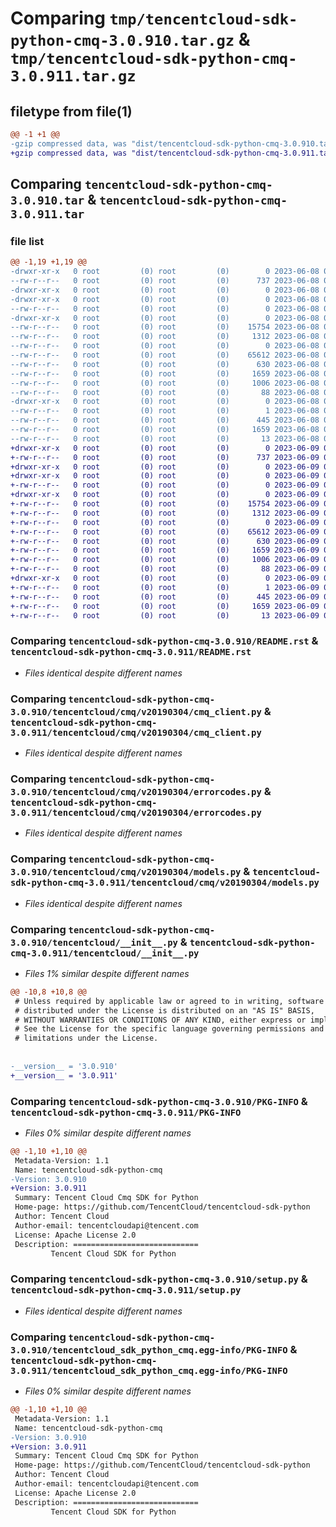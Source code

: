 # Comparing `tmp/tencentcloud-sdk-python-cmq-3.0.910.tar.gz` & `tmp/tencentcloud-sdk-python-cmq-3.0.911.tar.gz`

## filetype from file(1)

```diff
@@ -1 +1 @@
-gzip compressed data, was "dist/tencentcloud-sdk-python-cmq-3.0.910.tar", last modified: Thu Jun  8 09:07:13 2023, max compression
+gzip compressed data, was "dist/tencentcloud-sdk-python-cmq-3.0.911.tar", last modified: Fri Jun  9 02:16:09 2023, max compression
```

## Comparing `tencentcloud-sdk-python-cmq-3.0.910.tar` & `tencentcloud-sdk-python-cmq-3.0.911.tar`

### file list

```diff
@@ -1,19 +1,19 @@
-drwxr-xr-x   0 root         (0) root         (0)        0 2023-06-08 09:07:13.000000 tencentcloud-sdk-python-cmq-3.0.910/
--rw-r--r--   0 root         (0) root         (0)      737 2023-06-08 09:07:13.000000 tencentcloud-sdk-python-cmq-3.0.910/README.rst
-drwxr-xr-x   0 root         (0) root         (0)        0 2023-06-08 09:07:13.000000 tencentcloud-sdk-python-cmq-3.0.910/tencentcloud/
-drwxr-xr-x   0 root         (0) root         (0)        0 2023-06-08 09:07:13.000000 tencentcloud-sdk-python-cmq-3.0.910/tencentcloud/cmq/
--rw-r--r--   0 root         (0) root         (0)        0 2023-06-08 09:07:13.000000 tencentcloud-sdk-python-cmq-3.0.910/tencentcloud/cmq/__init__.py
-drwxr-xr-x   0 root         (0) root         (0)        0 2023-06-08 09:07:13.000000 tencentcloud-sdk-python-cmq-3.0.910/tencentcloud/cmq/v20190304/
--rw-r--r--   0 root         (0) root         (0)    15754 2023-06-08 09:07:13.000000 tencentcloud-sdk-python-cmq-3.0.910/tencentcloud/cmq/v20190304/cmq_client.py
--rw-r--r--   0 root         (0) root         (0)     1312 2023-06-08 09:07:13.000000 tencentcloud-sdk-python-cmq-3.0.910/tencentcloud/cmq/v20190304/errorcodes.py
--rw-r--r--   0 root         (0) root         (0)        0 2023-06-08 09:07:13.000000 tencentcloud-sdk-python-cmq-3.0.910/tencentcloud/cmq/v20190304/__init__.py
--rw-r--r--   0 root         (0) root         (0)    65612 2023-06-08 09:07:13.000000 tencentcloud-sdk-python-cmq-3.0.910/tencentcloud/cmq/v20190304/models.py
--rw-r--r--   0 root         (0) root         (0)      630 2023-06-08 09:07:13.000000 tencentcloud-sdk-python-cmq-3.0.910/tencentcloud/__init__.py
--rw-r--r--   0 root         (0) root         (0)     1659 2023-06-08 09:07:13.000000 tencentcloud-sdk-python-cmq-3.0.910/PKG-INFO
--rw-r--r--   0 root         (0) root         (0)     1006 2023-06-08 09:07:13.000000 tencentcloud-sdk-python-cmq-3.0.910/setup.py
--rw-r--r--   0 root         (0) root         (0)       88 2023-06-08 09:07:13.000000 tencentcloud-sdk-python-cmq-3.0.910/setup.cfg
-drwxr-xr-x   0 root         (0) root         (0)        0 2023-06-08 09:07:13.000000 tencentcloud-sdk-python-cmq-3.0.910/tencentcloud_sdk_python_cmq.egg-info/
--rw-r--r--   0 root         (0) root         (0)        1 2023-06-08 09:07:13.000000 tencentcloud-sdk-python-cmq-3.0.910/tencentcloud_sdk_python_cmq.egg-info/dependency_links.txt
--rw-r--r--   0 root         (0) root         (0)      445 2023-06-08 09:07:13.000000 tencentcloud-sdk-python-cmq-3.0.910/tencentcloud_sdk_python_cmq.egg-info/SOURCES.txt
--rw-r--r--   0 root         (0) root         (0)     1659 2023-06-08 09:07:13.000000 tencentcloud-sdk-python-cmq-3.0.910/tencentcloud_sdk_python_cmq.egg-info/PKG-INFO
--rw-r--r--   0 root         (0) root         (0)       13 2023-06-08 09:07:13.000000 tencentcloud-sdk-python-cmq-3.0.910/tencentcloud_sdk_python_cmq.egg-info/top_level.txt
+drwxr-xr-x   0 root         (0) root         (0)        0 2023-06-09 02:16:09.000000 tencentcloud-sdk-python-cmq-3.0.911/
+-rw-r--r--   0 root         (0) root         (0)      737 2023-06-09 02:16:09.000000 tencentcloud-sdk-python-cmq-3.0.911/README.rst
+drwxr-xr-x   0 root         (0) root         (0)        0 2023-06-09 02:16:09.000000 tencentcloud-sdk-python-cmq-3.0.911/tencentcloud/
+drwxr-xr-x   0 root         (0) root         (0)        0 2023-06-09 02:16:09.000000 tencentcloud-sdk-python-cmq-3.0.911/tencentcloud/cmq/
+-rw-r--r--   0 root         (0) root         (0)        0 2023-06-09 02:16:09.000000 tencentcloud-sdk-python-cmq-3.0.911/tencentcloud/cmq/__init__.py
+drwxr-xr-x   0 root         (0) root         (0)        0 2023-06-09 02:16:09.000000 tencentcloud-sdk-python-cmq-3.0.911/tencentcloud/cmq/v20190304/
+-rw-r--r--   0 root         (0) root         (0)    15754 2023-06-09 02:16:09.000000 tencentcloud-sdk-python-cmq-3.0.911/tencentcloud/cmq/v20190304/cmq_client.py
+-rw-r--r--   0 root         (0) root         (0)     1312 2023-06-09 02:16:09.000000 tencentcloud-sdk-python-cmq-3.0.911/tencentcloud/cmq/v20190304/errorcodes.py
+-rw-r--r--   0 root         (0) root         (0)        0 2023-06-09 02:16:09.000000 tencentcloud-sdk-python-cmq-3.0.911/tencentcloud/cmq/v20190304/__init__.py
+-rw-r--r--   0 root         (0) root         (0)    65612 2023-06-09 02:16:09.000000 tencentcloud-sdk-python-cmq-3.0.911/tencentcloud/cmq/v20190304/models.py
+-rw-r--r--   0 root         (0) root         (0)      630 2023-06-09 02:16:09.000000 tencentcloud-sdk-python-cmq-3.0.911/tencentcloud/__init__.py
+-rw-r--r--   0 root         (0) root         (0)     1659 2023-06-09 02:16:09.000000 tencentcloud-sdk-python-cmq-3.0.911/PKG-INFO
+-rw-r--r--   0 root         (0) root         (0)     1006 2023-06-09 02:16:09.000000 tencentcloud-sdk-python-cmq-3.0.911/setup.py
+-rw-r--r--   0 root         (0) root         (0)       88 2023-06-09 02:16:09.000000 tencentcloud-sdk-python-cmq-3.0.911/setup.cfg
+drwxr-xr-x   0 root         (0) root         (0)        0 2023-06-09 02:16:09.000000 tencentcloud-sdk-python-cmq-3.0.911/tencentcloud_sdk_python_cmq.egg-info/
+-rw-r--r--   0 root         (0) root         (0)        1 2023-06-09 02:16:09.000000 tencentcloud-sdk-python-cmq-3.0.911/tencentcloud_sdk_python_cmq.egg-info/dependency_links.txt
+-rw-r--r--   0 root         (0) root         (0)      445 2023-06-09 02:16:09.000000 tencentcloud-sdk-python-cmq-3.0.911/tencentcloud_sdk_python_cmq.egg-info/SOURCES.txt
+-rw-r--r--   0 root         (0) root         (0)     1659 2023-06-09 02:16:09.000000 tencentcloud-sdk-python-cmq-3.0.911/tencentcloud_sdk_python_cmq.egg-info/PKG-INFO
+-rw-r--r--   0 root         (0) root         (0)       13 2023-06-09 02:16:09.000000 tencentcloud-sdk-python-cmq-3.0.911/tencentcloud_sdk_python_cmq.egg-info/top_level.txt
```

### Comparing `tencentcloud-sdk-python-cmq-3.0.910/README.rst` & `tencentcloud-sdk-python-cmq-3.0.911/README.rst`

 * *Files identical despite different names*

### Comparing `tencentcloud-sdk-python-cmq-3.0.910/tencentcloud/cmq/v20190304/cmq_client.py` & `tencentcloud-sdk-python-cmq-3.0.911/tencentcloud/cmq/v20190304/cmq_client.py`

 * *Files identical despite different names*

### Comparing `tencentcloud-sdk-python-cmq-3.0.910/tencentcloud/cmq/v20190304/errorcodes.py` & `tencentcloud-sdk-python-cmq-3.0.911/tencentcloud/cmq/v20190304/errorcodes.py`

 * *Files identical despite different names*

### Comparing `tencentcloud-sdk-python-cmq-3.0.910/tencentcloud/cmq/v20190304/models.py` & `tencentcloud-sdk-python-cmq-3.0.911/tencentcloud/cmq/v20190304/models.py`

 * *Files identical despite different names*

### Comparing `tencentcloud-sdk-python-cmq-3.0.910/tencentcloud/__init__.py` & `tencentcloud-sdk-python-cmq-3.0.911/tencentcloud/__init__.py`

 * *Files 1% similar despite different names*

```diff
@@ -10,8 +10,8 @@
 # Unless required by applicable law or agreed to in writing, software
 # distributed under the License is distributed on an "AS IS" BASIS,
 # WITHOUT WARRANTIES OR CONDITIONS OF ANY KIND, either express or implied.
 # See the License for the specific language governing permissions and
 # limitations under the License.
 
 
-__version__ = '3.0.910'
+__version__ = '3.0.911'
```

### Comparing `tencentcloud-sdk-python-cmq-3.0.910/PKG-INFO` & `tencentcloud-sdk-python-cmq-3.0.911/PKG-INFO`

 * *Files 0% similar despite different names*

```diff
@@ -1,10 +1,10 @@
 Metadata-Version: 1.1
 Name: tencentcloud-sdk-python-cmq
-Version: 3.0.910
+Version: 3.0.911
 Summary: Tencent Cloud Cmq SDK for Python
 Home-page: https://github.com/TencentCloud/tencentcloud-sdk-python
 Author: Tencent Cloud
 Author-email: tencentcloudapi@tencent.com
 License: Apache License 2.0
 Description: ============================
         Tencent Cloud SDK for Python
```

### Comparing `tencentcloud-sdk-python-cmq-3.0.910/setup.py` & `tencentcloud-sdk-python-cmq-3.0.911/setup.py`

 * *Files identical despite different names*

### Comparing `tencentcloud-sdk-python-cmq-3.0.910/tencentcloud_sdk_python_cmq.egg-info/PKG-INFO` & `tencentcloud-sdk-python-cmq-3.0.911/tencentcloud_sdk_python_cmq.egg-info/PKG-INFO`

 * *Files 0% similar despite different names*

```diff
@@ -1,10 +1,10 @@
 Metadata-Version: 1.1
 Name: tencentcloud-sdk-python-cmq
-Version: 3.0.910
+Version: 3.0.911
 Summary: Tencent Cloud Cmq SDK for Python
 Home-page: https://github.com/TencentCloud/tencentcloud-sdk-python
 Author: Tencent Cloud
 Author-email: tencentcloudapi@tencent.com
 License: Apache License 2.0
 Description: ============================
         Tencent Cloud SDK for Python
```


